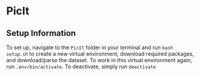# PicIt
## Setup Information
To set up, navigate to the `PicIt` folder in your terminal and run `bash setup.sh` to create a new virtual environment, download required packages, and download/parse the dataset. To work in this virtual environment again, run `.env/bin/activate`. To deactivate, simply run `deactivate`

